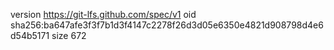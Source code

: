 version https://git-lfs.github.com/spec/v1
oid sha256:ba647afe3f3f7b1d3f4147c2278f26d3d05e6350e4821d908798d4e6d54b5171
size 672
